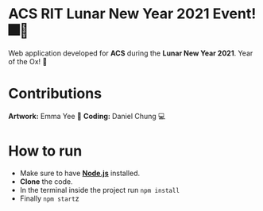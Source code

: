 # ACS RIT Lunar New Year 2021 Event! 🎆🧧
Web application developed for **ACS** during the **Lunar New Year 2021**. Year of the Ox! 🐂
# Contributions 
**Artwork:** Emma Yee 🎨
**Coding:** Daniel Chung 💻
# How to run
- Make sure to have **[Node.js](https://nodejs.org/en/)** installed. 
- **Clone** the code. 
- In the terminal inside the project run  `npm install`
- Finally `npm start`z